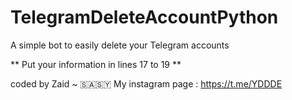 # TelegramDeleteAccountPython
A simple bot to easily delete your Telegram accounts

** Put your information in lines 17 to 19 **

coded by Zaid ~ 🇸🇦🇸🇾
My instagram page : https://t.me/YDDDE
